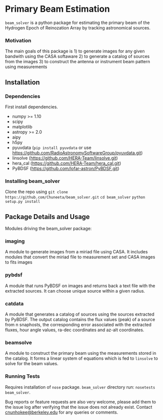# Primary Beam Estimation
`beam_solver` is a python package for estimating the primary beam of the Hydrogen Epoch of Reinozation Array by tracking astronomical sources.

### Motivation
The main goals of this package is 1) to generate images for any given bandwith using the CASA softaware 2) to generate a catalog of sources from the images 3) to construct the antenna or instrument beam pattern using measurements

## Installation

### Dependencies
First install dependencies.

* numpy >= 1.10
* scipy
* matplotlib
* astropy >= 2.0
* aipy
* h5py
* pyuvdata (`pip install pyuvdata` or use https://github.com/RadioAstronomySoftwareGroup/pyuvdata.git)
* linsolve (https://github.com/HERA-Team/linsolve.git)
* hera_cal (https://github.com/HERA-Team/hera_cal.git)
* PyBDSF (https://github.com/lofar-astron/PyBDSF.git)

### Installing beam_solver
Clone the repo using
`git clone https://github.com/Chuneeta/beam_solver.git`
`cd beam_solver`
`python setup.py install`

## Package Details and Usage
Modules driving the beam_solver package:

### imaging
A module to generate images from a miriad file using CASA. It includes modules that convert
the miriad file to measurement set and CASA images to fits images

### pybdsf
A module that runs PyBDSF on images and returns back a text file with the extracted sources.
It can choose unique source within a given radius.

### catdata
A module that generates a catalog of sources using the sources extracted by PyBDSF.
The output catalog contains the flux values (peak) of a source from n snaphosts, the corresponding error associated with the extracted fluxes, hour angle values, ra-dec coordinates and az-alt coordinates.

### beamsolve
A module to construct the primary beam using the measurements stored in the catalog.
It forms a linear system of equations which is fed to `linsolve` to solve for the beam
values.

### Running Tests
Requires installation of `nose` package.
`beam_solver` directory run: `nosetests beam_solver`.

Bug reports or feature requests are also very welcome, please add them to the
issue log after verifying that the issue does not already exist.
Contact cnunhokee@berkeley.edu for any queries or comments.

